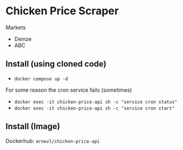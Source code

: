 # Chicken Price Scraper
Markets
* Deinze
* ABC

## Install (using cloned code)
* `docker compose up -d`
  
For some reason the cron service fails (sometimes)
* `docker exec -it chicken-price-api sh -c "service cron status"`
* `docker exec -it chicken-price-api sh -c "service cron start"`

## Install (Image)
Dockerhub: `arnevl/chicken-price-api`
